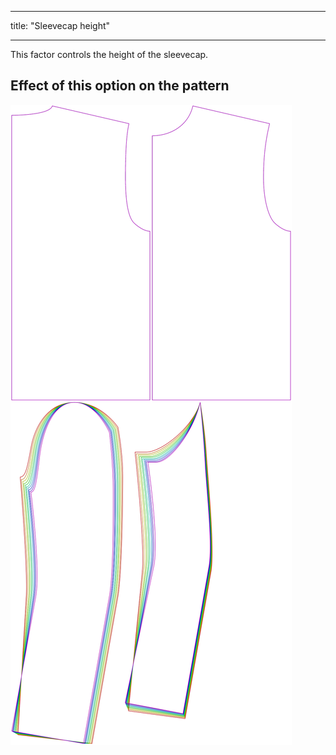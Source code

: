 - - -
title: "Sleevecap height"
- - -

This factor controls the height of the sleevecap.

## Effect of this option on the pattern

![This image shows the effect of this option by superimposing several variants that have a different value for this option](bent_sleevecapheight_sample.svg "Effect of this option on the pattern")
